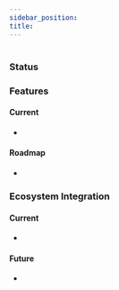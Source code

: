 ```yaml
---
sidebar_position: 
title: 
---
```


# 


### Status


### Features

#### Current

-

#### Roadmap

- 


### Ecosystem Integration

#### Current

- 

#### Future

- 
